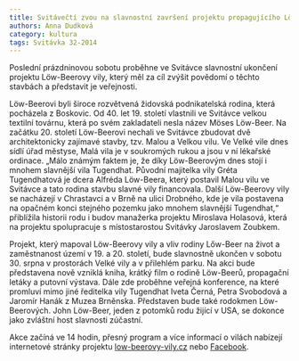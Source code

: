 ```yaml
---
title: Svitávečtí zvou na slavnostní završení projektu propagujícího Löw-Beerovy vily
authors: Anna Dudková
category: kultura
tags: Svitávka 32-2014 
---
```


Poslední prázdninovou sobotu proběhne ve Svitávce slavnostní ukončení projektu Löw-Beerovy vily, který měl za cíl zvýšit povědomí o těchto stavbách a představit je veřejnosti. 

Löw-Beerovi byli široce rozvětvená židovská podnikatelská rodina, která pocházela z Boskovic. Od 40. let 19. století vlastnili ve Svitávce velkou textilní továrnu, která po svém zakladateli nesla název Möses Löw-Beer. Na začátku 20. století Löw-Beerovi nechali ve Svitávce zbudovat dvě architektonicky zajímavé stavby, tzv. Malou a Velkou vilu. Ve Velké vile dnes sídlí úřad městyse, Malá vila je v soukromých rukou a jsou v ní lékařské ordinace. „Málo známým faktem je, že díky Löw-Beerovým dnes stojí i mnohem slavnější vila Tugendhat. Původní majitelka vily Gréta Tugendhatová je dcera Alfréda Löw-Beera, který postavil Malou vilu ve Svitávce a tato rodina stavbu slavné vily financovala. Další Löw-Beerovy vily se nacházejí v Chrastavci a v Brně na ulici Drobného, kde je vila postavena na opačném konci stejného pozemku jako mnohem slavnější Tugendhat,“ přiblížila historii rodu i budov manažerka projektu Miroslava Holasová, která na projektu spolupracuje s místostarostou Svitávky Jaroslavem Zoubkem.

Projekt, který mapoval Löw-Beerovy vily a vliv rodiny Lőw-Beer na život a zaměstnanost území v 19. a 20. století, bude slavnostně ukončen v sobotu 30. srpna v prostorách Velké vily a v přilehlém parku. Na akci bude představena nově vzniklá kniha, krátký film o rodině Löw-Beerů, propagační letáky a putovní výstava. Dále zde proběhne veřejná konference, na které promluví mimo jiné ředitelka vily Tugendhat Iveta Černá, Petra Svobodová a Jaromír Hanák z Muzea Brněnska. Představen bude také rodokmen Löw-Beerových. John Löw-Beer, jeden z potomků rodu žijící v USA, se dokonce jako zvláštní host slavnosti zúčastní. 

Akce začíná ve 14 hodin, přesný program a více informací o vilách nabízejí internetové stránky projektu [low-beerovy-vily.cz](http://www.low-beerovy-vily.cz/) nebo [Facebook](https://www.facebook.com/pages/L%C3%B6w-Beerovy-vily/551759791588255).